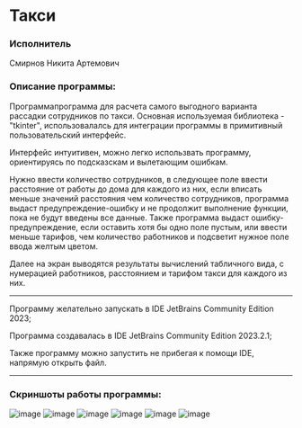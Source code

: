 # Такси
### Исполнитель 
Смирнов Никита Артемович

### Описание программы: 
Программапрограмма для расчета самого выгодного варианта рассадки сотрудников по такси. Основная используемая библиотека - "tkinter", использовалалсь для интеграции программы в примитивный пользовательский интерфейс.

Интерфейс интуитивен, можно легко использвать программу, ориентируясь по подсказскам и вылетающим ошибкам.

Нужно ввести количество сотрудников, в следующее поле ввести расстояние от работы до дома для каждого из них, если вписать меньше значений расстояния чем количество сотрудников, программа выдаст предупреждение-ошибку и не продолжит выполнение функции, пока не будут введены все данные. Также программа выдаст ошибку-предупреждение, если оставить хотя бы одно поле пустым, или ввести меньше тарифов, чем количество работников и подсветит нужное поле ввода желтым цветом.

Далее на экран выводятся результаты вычислений табличного вида, с нумерацией работников, расстоянием и тарифом такси для каждого из них.

____

Программу желательно запускать в IDE JetBrains Community Edition 2023;

Программa создавалась в IDE JetBrains Community Edition 2023.2.1;

Также программу можно запустить не прибегая к помощи IDE, напрямую открыть файл.
____
### Скриншоты работы программы:
![image](https://github.com/timinius/lab8/assets/69468245/8f25f557-fd2a-4987-8cf5-141d48de7e1c)
![image](https://github.com/timinius/lab8/assets/69468245/65b4252a-bf13-4bc2-903f-900f8424ba7d)
![image](https://github.com/timinius/lab8/assets/69468245/1fc4da1f-bbe2-4f65-a277-093f9bff1f41)
![image](https://github.com/timinius/lab8/assets/69468245/39fcbdda-a63f-413a-8893-de0e18de31bd)
![image](https://github.com/timinius/lab8/assets/69468245/d6de6011-d8ce-4f04-a882-8116b0a90256)
![image](https://github.com/timinius/lab8/assets/69468245/976bf550-2a86-4c94-b9e6-f62a5b7d94d2)
